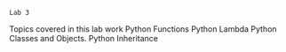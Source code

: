     Lab 3
Topics covered in this lab work
Python Functions
Python Lambda
Python Classes and Objects.
Python Inheritance